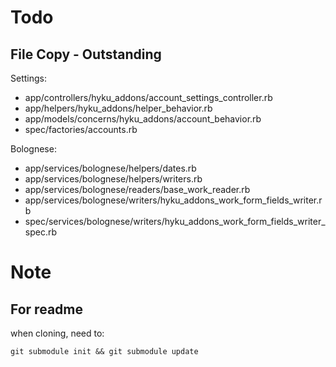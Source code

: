 # Todo

## File Copy - Outstanding

Settings:

+ app/controllers/hyku_addons/account_settings_controller.rb
+ app/helpers/hyku_addons/helper_behavior.rb
+ app/models/concerns/hyku_addons/account_behavior.rb
+ spec/factories/accounts.rb

Bolognese:

+ app/services/bolognese/helpers/dates.rb
+ app/services/bolognese/helpers/writers.rb
+ app/services/bolognese/readers/base_work_reader.rb
+ app/services/bolognese/writers/hyku_addons_work_form_fields_writer.rb
+ spec/services/bolognese/writers/hyku_addons_work_form_fields_writer_spec.rb

# Note

## For readme

when cloning, need to:

`git submodule init && git submodule update`
